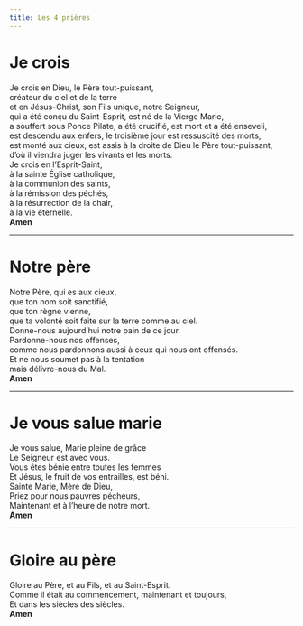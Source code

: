 ```yaml
---
title: Les 4 prières
---
```


# Je crois

Je crois en Dieu, le Père tout-puissant, \
créateur du ciel et de la terre \
et en Jésus-Christ, son Fils unique, notre Seigneur, \
qui a été conçu du Saint-Esprit, est né de la Vierge Marie, \
a souffert sous Ponce Pilate, a été crucifié, est mort et a été enseveli, \
est descendu aux enfers, le troisième jour est ressuscité des morts, \
est monté aux cieux, est assis à la droite de Dieu le Père tout-puissant, \
d’où il viendra juger les vivants et les morts. \
Je crois en l’Esprit-Saint, \
à la sainte Église catholique, \
à la communion des saints, \
à la rémission des péchés, \
à la résurrection de la chair, \
à la vie éternelle. \
**Amen**

---

# Notre père

Notre Père, qui es aux cieux, \
que ton nom soit sanctifié, \
que ton règne vienne, \
que ta volonté soit faite sur la terre comme au ciel. \
Donne-nous aujourd’hui notre pain de ce jour. \
Pardonne-nous nos offenses, \
comme nous pardonnons aussi à ceux qui nous ont offensés. \
Et ne nous soumet pas à la tentation \
mais délivre-nous du Mal. \
**Amen**

---

# Je vous salue marie

Je vous salue, Marie pleine de grâce \
Le Seigneur est avec vous. \
Vous êtes bénie entre toutes les femmes \
Et Jésus, le fruit de vos entrailles, est béni. \
Sainte Marie, Mère de Dieu, \
Priez pour nous pauvres pécheurs, \
Maintenant et à l’heure de notre mort. \
**Amen**

---


# Gloire au père

Gloire au Père, et au Fils, et au Saint-Esprit. \
Comme il était au commencement, maintenant et toujours, \
Et dans les siècles des siècles. \
**Amen**
